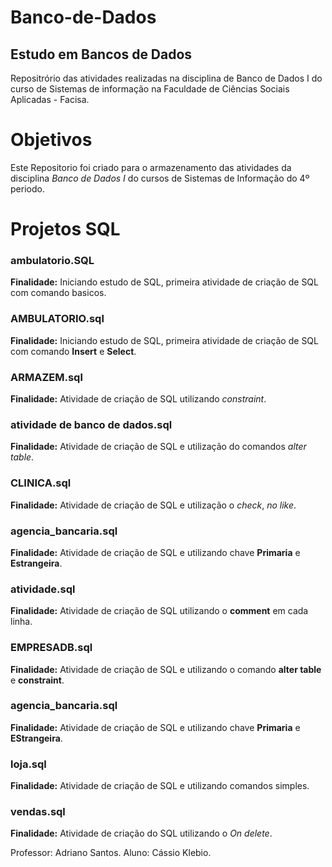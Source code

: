 # Banco-de-Dados

## Estudo em Bancos de Dados

Repositrório  das atividades realizadas na disciplina de Banco de Dados I do curso de Sistemas de informação na Faculdade de Ciências Sociais Aplicadas - Facisa.

# Objetivos

Este Repositorio foi criado para o armazenamento das atividades da disciplina *Banco de Dados I* do cursos de Sistemas de Informação do  4º periodo.

# Projetos SQL

###  ambulatorio.SQL

**Finalidade:** Iniciando estudo de SQL, primeira atividade de criação de SQL com comando  basicos.

### AMBULATORIO.sql

**Finalidade:** Iniciando estudo de SQL, primeira atividade de criação de SQL com comando **Insert** e **Select**.



###  ARMAZEM.sql

**Finalidade:** Atividade de criação de SQL utilizando *constraint*.

### atividade de banco de dados.sql

**Finalidade:** Atividade de criação de SQL e utilização do comandos *alter table*.

###  	CLINICA.sql

**Finalidade:** Atividade de criação de SQL e utilização o *check*, *no like*.

### agencia_bancaria.sql

**Finalidade:** Atividade de criação de SQL e utilizando chave **Primaria** e **Estrangeira**.

###  atividade.sql

**Finalidade:** Atividade de criação de SQL utilizando o **comment** em cada linha.

### EMPRESADB.sql

**Finalidade:** Atividade de criação de SQL e utilizando o comando **alter table** e **constraint**.

###  agencia_bancaria.sql

**Finalidade:** Atividade de criação de SQL e utilizando chave **Primaria** e **EStrangeira**.

### loja.sql

**Finalidade:** Atividade de criação de SQL e utilizando comandos simples.

### vendas.sql
**Finalidade:** Atividade de criação do SQL utilizando o *On delete*.

Professor: Adriano Santos.
Aluno: Cássio Klebio.

